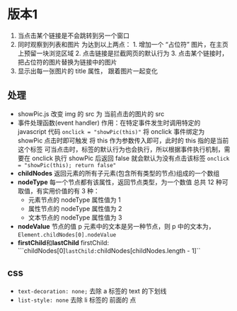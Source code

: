 # 版本1
  1. 当点击某个链接是不会跳转到另一个窗口
  2. 同时观察到列表和图片
  为达到以上两点：
    1. 增加一个 “占位符” 图片，在主页上预留一块浏览区域
    2. 点击链接是拦截网页的默认行为 
    3. 点击某个链接时，把占位符的图片替换为链接中的图片
  3. 显示出每一张图片的 title 属性， 跟着图片一起变化
## 处理
  - showPic.js 改变 img 的 src 为 当前点击的图片的 src
  - 事件处理函数(event handler)
    作用：在特定事件发生时调用特定的 javascript 代码
    ``onclick = "showPic(this)"``
    将 onclick 事件绑定为 showPic 点击时即可触发
    将 this 作为参数传入即可，此时的 this 指的是当前这个标签
    可当点击时，标签的默认行为也会执行，所以根据事件执行机制，需要在 onclick 执行 showPic 后返回 false 就会默认为没有点击该标签
    ``onclick = "showPic(this); return false"``
  - **childNodes** 返回元素的所有子元素(包含所有类型的节点)组成的一个数组
  - **nodeType** 每一个节点都有该属性，返回节点类型，为一个数值
    总共 12 种可取值，有实用价值的有 3 种：
      - 元素节点的 nodeType 属性值为 1
      - 属性节点的 nodeType 属性值为 2
      - 文本节点的 nodeType 属性值为 3
  - **nodeValue** 节点的值
    p 元素中的文本是另一种节点，则 p 中的文本为，``Element.childNodes[0].nodeValue``
  - **firstChild**和**lastChild**
    firstChild: ```childNodes[0]``
    lastChild: ``childNodes[childNodes.length - 1]``

## css
- ``text-decoration: none;`` 去除 a 标签的 text 的下划线
- ``list-style: none``  去除 li 标签的 前面的 点